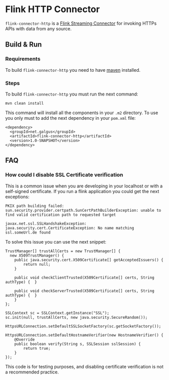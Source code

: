 # Flink HTTP Connector

`flink-connector-http` is a [Flink Streaming Connector](https://ci.apache.org/projects/flink/flink-docs-stable/dev/connectors/) for invoking HTTPs APIs with data from any source.



## Build & Run

### Requirements

To build `flink-connector-http` you need to have [maven](https://maven.apache.org/) installed.



### Steps

To build `flink-connector-http` you must run the next command:

```
mvn clean install
```



This command will install all the components in your `.m2` directory. To use you only must to add the next dependency in your `pom.xml` file:

```
<dependency>
  <groupId>net.galgus</groupId>
  <artifactId>flink-connector-http</artifactId>
  <version>1.0-SNAPSHOT</version>
</dependency>
```



## FAQ

### How could I disable SSL Certificate verification

This is a common issue when you are developing in your localhost or with a self-signed certificate. If you run a flink application you could get the next exceptions:

`PKIX path building failed: sun.security.provider.certpath.SunCertPathBuilderException: unable to find valid certification path to requested target`

`javax.net.ssl.SSLHandshakeException: java.security.cert.CertificateException: No name matching ssl.someUrl.de found`

To solve this issue you can use the next snippet:

```
TrustManager[] trustAllCerts = new TrustManager[] {
  new X509TrustManager() {
    public java.security.cert.X509Certificate[] getAcceptedIssuers() {
    	return null;
  	}

  	public void checkClientTrusted(X509Certificate[] certs, String authType) {  }

  	public void checkServerTrusted(X509Certificate[] certs, String authType) {  }
	}
};

SSLContext sc = SSLContext.getInstance("SSL");
sc.init(null, trustAllCerts, new java.security.SecureRandom());

HttpsURLConnection.setDefaultSSLSocketFactory(sc.getSocketFactory());

HttpsURLConnection.setDefaultHostnameVerifier(new HostnameVerifier() {
	@Override
	public boolean verify(String s, SSLSession sslSession) {
		return true;
	}
});
```



This code is for testing purposes, and disabling certificate verification is not a recommended practice.